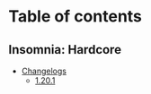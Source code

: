 # Table of contents

## Insomnia: Hardcore

* [Changelogs](README.md)
  * [1.20.1](insomnia-hardcore/changelogs/1.20.1.md)
